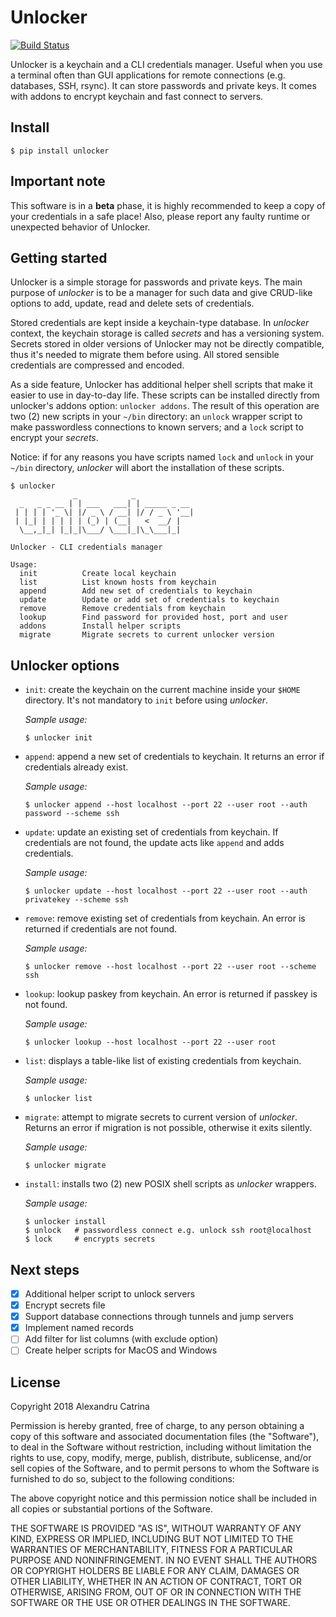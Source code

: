 # Unlocker
[![Build Status](https://travis-ci.org/lexndru/unlocker.svg?branch=master)](https://travis-ci.org/lexndru/unlocker)

Unlocker is a keychain and a CLI credentials manager. Useful when you use a terminal often than GUI applications for remote connections (e.g. databases, SSH, rsync). It can store passwords and private keys. It comes with addons to encrypt keychain and fast connect to servers.

## Install
```
$ pip install unlocker
```

## Important note
This software is in a **beta** phase, it is highly recommended to keep a copy of your credentials in a safe place! Also, please report any faulty runtime or unexpected behavior of Unlocker.

## Getting started
Unlocker is a simple storage for passwords and private keys. The main purpose of *unlocker* is to be a manager for such data and give CRUD-like options to add, update, read and delete sets of credentials.

Stored credentials are kept inside a keychain-type database. In *unlocker* context, the keychain storage is called *secrets* and has a versioning system. Secrets stored in older versions of Unlocker may not be directly compatible, thus it's needed to migrate them before using. All stored sensible credentials are compressed and encoded.

As a side feature, Unlocker has additional helper shell scripts that make it easier to use in day-to-day life. These scripts can be installed directly from unlocker's addons option: `unlocker addons`. The result of this operation are two (2) new scripts in your `~/bin` directory: an `unlock` wrapper script to make passwordless connections to known servers; and a `lock` script to encrypt your *secrets*.

Notice: if for any reasons you have scripts named `lock` and `unlock` in your `~/bin` directory, *unlocker* will abort the installation of these scripts.

```
$ unlocker
              _            _
  _   _ _ __ | | ___   ___| | _____ _ __
 | | | | '_ \| |/ _ \ / __| |/ / _ \ '__|
 | |_| | | | | | (_) | (__|   <  __/ |
  \__,_|_| |_|_|\___/ \___|_|\_\___|_|

Unlocker - CLI credentials manager

Usage:
  init          Create local keychain
  list          List known hosts from keychain
  append        Add new set of credentials to keychain
  update        Update or add set of credentials to keychain
  remove        Remove credentials from keychain
  lookup        Find password for provided host, port and user
  addons        Install helper scripts
  migrate       Migrate secrets to current unlocker version

```

## Unlocker options

- `init`: create the keychain on the current machine inside your `$HOME` directory. It's not mandatory to `init` before using *unlocker*.

   *Sample usage:*

   ```
   $ unlocker init
   ```


- `append`: append a new set of credentials to keychain. It returns an error if credentials already exist.

   *Sample usage:*

   ```
   $ unlocker append --host localhost --port 22 --user root --auth password --scheme ssh
   ```

- `update`: update an existing set of credentials from keychain. If credentials are not found, the update acts like `append` and adds credentials.

   *Sample usage:*

   ```
   $ unlocker update --host localhost --port 22 --user root --auth privatekey --scheme ssh
   ```

- `remove`: remove existing set of credentials from keychain. An error is returned if credentials are not found.

   *Sample usage:*

   ```
   $ unlocker remove --host localhost --port 22 --user root --scheme ssh
   ```

- `lookup`: lookup paskey from keychain. An error is returned if passkey is not found.

   *Sample usage:*

   ```
   $ unlocker lookup --host localhost --port 22 --user root
   ```

- `list`: displays a table-like list of existing credentials from keychain.

   *Sample usage:*

   ```
   $ unlocker list
   ```

- `migrate`: attempt to migrate secrets to current version of *unlocker*. Returns an error if migration is not possible, otherwise it exits silently.

   *Sample usage:*

   ```
   $ unlocker migrate
   ```

- `install`: installs two (2) new POSIX shell scripts as *unlocker* wrappers.

   *Sample usage:*

   ```
   $ unlocker install
   $ unlock   # passwordless connect e.g. unlock ssh root@localhost
   $ lock     # encrypts secrets
   ```

## Next steps
- [x] Additional helper script to unlock servers
- [x] Encrypt secrets file
- [x] Support database connections through tunnels and jump servers
- [x] Implement named records
- [ ] Add filter for list columns (with exclude option)
- [ ] Create helper scripts for MacOS and Windows

## License
Copyright 2018 Alexandru Catrina

Permission is hereby granted, free of charge, to any person obtaining a copy
of this software and associated documentation files (the "Software"), to deal
in the Software without restriction, including without limitation the rights
to use, copy, modify, merge, publish, distribute, sublicense, and/or sell
copies of the Software, and to permit persons to whom the Software is
furnished to do so, subject to the following conditions:

The above copyright notice and this permission notice shall be included in
all copies or substantial portions of the Software.

THE SOFTWARE IS PROVIDED "AS IS", WITHOUT WARRANTY OF ANY KIND, EXPRESS OR
IMPLIED, INCLUDING BUT NOT LIMITED TO THE WARRANTIES OF MERCHANTABILITY,
FITNESS FOR A PARTICULAR PURPOSE AND NONINFRINGEMENT. IN NO EVENT SHALL THE
AUTHORS OR COPYRIGHT HOLDERS BE LIABLE FOR ANY CLAIM, DAMAGES OR OTHER
LIABILITY, WHETHER IN AN ACTION OF CONTRACT, TORT OR OTHERWISE, ARISING FROM,
OUT OF OR IN CONNECTION WITH THE SOFTWARE OR THE USE OR OTHER DEALINGS IN
THE SOFTWARE.
